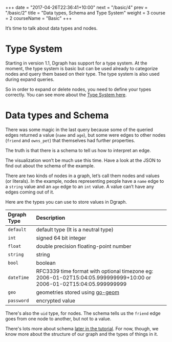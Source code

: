+++
date = "2017-04-26T22:36:41+10:00"
next = "/basic/4"
prev = "/basic/2"
title = "Data types, Schema and Type System"
weight = 3
course = 2
courseName = "Basic"
+++

It’s time to talk about data types and nodes.

# Type System

Starting in version 1.1, Dgraph has support for a type system. At the moment,
the type system is basic but can be used already to categorize nodes and query
them based on their type. The type system is also used during expand queries.

So in order to expand or delete nodes, you need to define your types correctly.
You can see more about the
[Type System here](https://dgraph.io/docs/query-language/type-system/).

# Data types and Schema

There was some magic in the last query because some of the queried edges
returned a value (`name` and `age`), but some were edges to other nodes
(`friend` and `owns_pet`) that themselves had further properties.

The truth is that there is a schema to tell us how to interpret an edge.

The visualization won’t be much use this time. Have a look at the JSON to find
out about the schema of the example.

There are two kinds of nodes in a graph, let’s call them nodes and values (or
literals). In the example, nodes representing people have a `name` edge to a
`string` value and an `age` edge to an `int` value. A value can’t have any edges
coming out of it.

Here are the types you can use to store values in Dgraph.

| Dgraph Type | Description                                                                                                         |
| :---------- | :------------------------------------------------------------------------------------------------------------------ |
| `default`   | default type (It is a neutral type)                                                                                 |
| `int`       | signed 64 bit integer                                                                                               |
| `float`     | double precision floating-point number                                                                              |
| `string`    | string                                                                                                              |
| `bool`      | boolean                                                                                                             |
| `dateTime`  | RFC3339 time format with optional timezone eg: 2006-01-02T15:04:05.999999999+10:00 or 2006-01-02T15:04:05.999999999 |
| `geo`       | geometries stored using [go-geom](https://github.com/twpayne/go-geom)                                               |
| `password`  | encrypted value                                                                                                     |

There's also the `uid` type, for nodes. The schema tells us the `friend` edge
goes from one node to another, but not to a value.

There's lots more about schema [later in the tutorial](../../schema/1). For now,
though, we know more about the structure of our graph and the types of things in
it.
